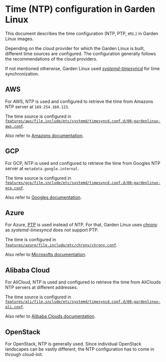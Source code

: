 # Time (NTP) configuration in Garden Linux

This document describes the time configuration (NTP, PTP, etc.) in Garden Linux images.

Depending on the cloud provider for which the Garden Linux is built, different time sources are configured. The configuration generally follows the recommendations of the cloud providers.

If not mentioned otherwise, Garden Linux used [_systemd-timesyncd_](https://www.freedesktop.org/software/systemd/man/systemd-timesyncd.service.html) for time synchronization.

## AWS

For AWS, NTP is used and configured to retrieve the time from Amazons NTP server at `169.254.169.123`.

The time source is configured in [`features/aws/file.include/etc/systemd/timesyncd.conf.d/00-gardenlinux-aws.conf`](../../features/aws/file.include/etc/systemd/timesyncd.conf.d/00-gardenlinux-aws.conf).

Also refer to [Amazons documentation](https://docs.aws.amazon.com/AWSEC2/latest/UserGuide/set-time.html).

## GCP

For GCP, NTP is used and configured to retrieve the time from Googles NTP server at `metadata.google.internal`.

The time source is configured in [`features/gcp/file.include/etc/systemd/timesyncd.conf.d/00-gardenlinux-gcp.conf`](../../features/gcp/file.include/etc/systemd/timesyncd.conf.d/00-gardenlinux-gcp.conf).

Also refer to [Googles documentation](https://cloud.google.com/compute/docs/instances/configure-ntp).

## Azure

For Azure, [PTP](https://en.wikipedia.org/wiki/Precision_Time_Protocol) is used instead of NTP. For that, Garden Linux uses [_chrony_](https://chrony-project.org/)
as _systemd-timesyncd_ does not support PTP.

The time is configured in [`features/azure/file.include/etc/chrony/chrony.conf`](../../features/azure/file.include/etc/chrony/chrony.conf).

Also refer to [Microsofts documentation](https://learn.microsoft.com/en-us/azure/virtual-machines/linux/time-sync).

## Alibaba Cloud

For AliCloud, NTP is used and configured to retrieve the time from AliClouds NTP servers at different addresses.

The time source is configured in [`features/ali/file.include/etc/systemd/timesyncd.conf.d/00-gardenlinux-ali.conf`](../../features/ali/file.include/etc/systemd/timesyncd.conf.d/00-gardenlinux-ali.conf).

Also refer to [Alibaba Clouds documentation](https://www.alibabacloud.com/help/en/ecs/user-guide/alibaba-cloud-ntp-server).

## OpenStack

For OpenStack, NTP is generally used. Since individual OpenStack landscapes can be vastly different, the NTP configuration has to come in through cloud-init.

